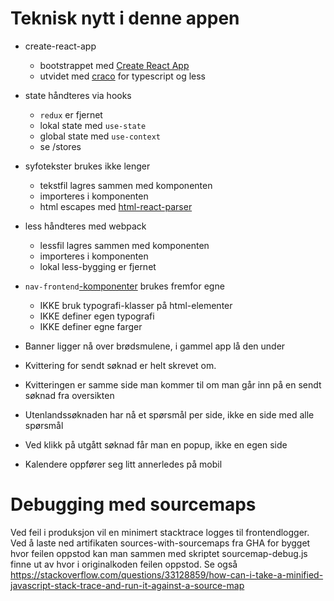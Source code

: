 # Teknisk nytt i denne appen

* create-react-app
    * bootstrappet med [Create React App](https://github.com/facebook/create-react-app)
    * utvidet med [craco](https://github.com/gsoft-inc/craco) for typescript og less
* state håndteres via hooks
    * `redux` er fjernet
    * lokal state med `use-state`
    * global state med `use-context`
    * se /stores
* syfotekster brukes ikke lenger
    * tekstfil lagres sammen med komponenten
    * importeres i komponenten
    * html escapes med [html-react-parser](https://github.com/remarkablemark/html-react-parser)
* less håndteres med webpack
    * lessfil lagres sammen med komponenten
    * importeres i komponenten
    * lokal less-bygging er fjernet
* `nav-frontend`[-komponenter](https://design.nav.no/components) brukes fremfor egne
    * IKKE bruk typografi-klasser på html-elementer
    * IKKE definer egen typografi
    * IKKE definer egne farger

* Banner ligger nå over brødsmulene, i gammel app lå den under
* Kvittering for sendt søknad er helt skrevet om. 
* Kvitteringen er samme side man kommer til om man går inn på en sendt søknad fra oversikten
* Utenlandssøknaden har nå et spørsmål per side, ikke en side med alle spørsmål
* Ved klikk på utgått søknad får man en popup, ikke en egen side
* Kalendere oppfører seg litt annerledes på mobil  


# Debugging med sourcemaps
Ved feil i produksjon vil en minimert stacktrace logges til frontendlogger. 
Ved å laste ned artifikaten sources-with-sourcemaps fra GHA for bygget hvor feilen oppstod kan man sammen med skriptet sourcemap-debug.js finne ut av hvor i originalkoden feilen oppstod. 
Se også https://stackoverflow.com/questions/33128859/how-can-i-take-a-minified-javascript-stack-trace-and-run-it-against-a-source-map
